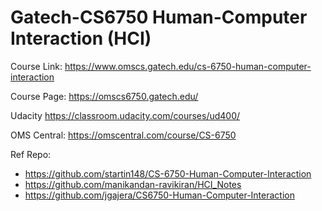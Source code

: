 # Gatech-CS6750 Human-Computer Interaction (HCI)

Course Link: https://www.omscs.gatech.edu/cs-6750-human-computer-interaction

Course Page: https://omscs6750.gatech.edu/

Udacity
https://classroom.udacity.com/courses/ud400/

OMS Central: https://omscentral.com/course/CS-6750

Ref Repo: 
- https://github.com/startin148/CS-6750-Human-Computer-Interaction
- https://github.com/manikandan-ravikiran/HCI_Notes
- https://github.com/jgajera/CS6750-Human-Computer-Interaction
